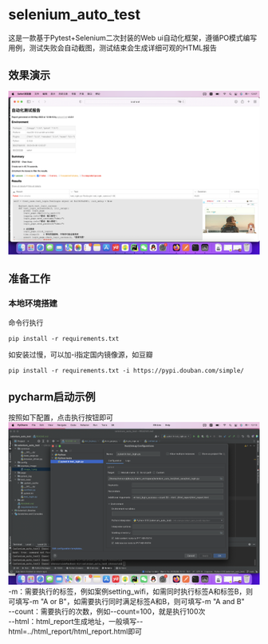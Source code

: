 # selenium_auto_test
这是一款基于Pytest+Selenium二次封装的Web ui自动化框架，遵循PO模式编写用例，测试失败会自动截图，测试结束会生成详细可观的HTML报告
## 效果演示
![image_1.png](exampe_image%2Fimage_1.png)
## 准备工作
### 本地环境搭建
命令行执行
```angular2html
pip install -r requirements.txt
```
如安装过慢，可以加-i指定国内镜像源，如豆瓣
```angular2html
pip install -r requirements.txt -i https://pypi.douban.com/simple/
```
## pycharm启动示例
按照如下配置，点击执行按钮即可
![pycharm.png](exampe_image%2Fpycharm.png)
-m：需要执行的标签，例如案例setting_wifi，如需同时执行标签A和标签B，则可填写-m "A or B"，如需要执行同时满足标签A和B，则可填写-m "A and B" <br/>
--count：需要执行的次数，例如--count=100，就是执行100次 <br/>
--html：html_report生成地址，一般填写--html=../html_report/html_report.html即可 <br/>

